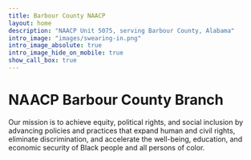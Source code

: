 ```yaml
---
title: Barbour County NAACP
layout: home
description: "NAACP Unit 5075, serving Barbour County, Alabama"
intro_image: "images/swearing-in.png"
intro_image_absolute: true
intro_image_hide_on_mobile: true
show_call_box: true
---
```


# NAACP Barbour County Branch

Our mission is to achieve equity, political rights, and social inclusion by advancing policies and practices that expand human and civil rights, eliminate discrimination, and accelerate the well-being, education, and economic security of Black people and all persons of color.
